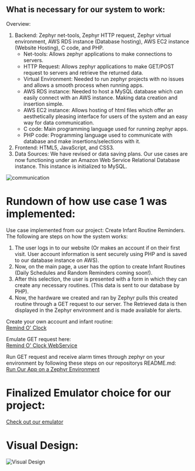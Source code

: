 ## What is necessary for our system to work:

Overview:  
1. Backend: Zephyr net-tools, Zephyr HTTP request, Zephyr virtual environment, AWS RDS instance (Database hosting), AWS EC2 instance (Website Hosting), C code, and PHP. 
    - Net-tools: Allows zephyr applications to make connections to servers.
    - HTTP Request: Allows zephyr applications to make GET/POST request to servers and retrieve the returned data.
    - Virtual Environment: Needed to run zephyr projects with no issues and allows a smooth process when running apps.
    - AWS RDS instance: Needed to host a MySQL database which can easily connect with an AWS instance. Making data creation and insertion simple.
    - AWS EC2 instance: Allows hosting of html files which offer an aesthetically pleasing interface for users of the system and an easy way for data communication.
    - C code: Main programming language used for running zephyr apps.
    - PHP code: Programming language used to communicate with database and make insertions/selections with it.
2. Frontend: HTML5, JavaScript, and CSS3.  
3. Data Sources: We have revised or data saving plans. Our use cases are now functioning under an Amazon Web Service Relational Database instance. This instance is initialized to MySQL.  

![communication](https://github.com/segFaultCity/ZephyrGroup3/blob/master/images/dataCommunication.png)

# Rundown of how use case 1 was implemented:

Use case implemented from our project: Create Infant Routine Reminders.  
The following are steps on how the system works:

1. The user logs in to our website (Or makes an account if on their first visit. User account information is sent securely using PHP and is saved to our database instance on AWS).
2. Now, on the main page, a user has the option to create Infant Routines (Daily Schedules and Random Reminders coming soon!).
3. After this selection, the user is presented with a form in which they can create any necessary routines. (This data is sent to our database by PHP).
4. Now, the hardware we created and ran by Zephyr pulls this created routine through a GET request to our server. The Retrieved data is then displayed in the Zephyr environment and is made available for alerts.  

Create your own account and infant routine:    
[Remind O' Clock](http://ec2-34-201-220-43.compute-1.amazonaws.com/remindOclock/)  

Emulate GET request here:  
[Remind O' Clock WebService](http://ec2-34-201-220-43.compute-1.amazonaws.com/remindOclock/webService.php?)  

Run GET request and receive alarm times through zephyr on your environment by following these steps on our repositorys README.md:  
[Run Our App on a Zephyr Environment](https://github.com/segFaultCity/ZephyrGroup3/blob/master/README.md)

# Finalized Emulator choice for our project:
[Check out our emulator](https://github.com/segFaultCity/ZephyrGroup3/blob/master/markdownFiles/qemu.md)

# Visual Design:

![Visual Design](https://github.com/segFaultCity/ZephyrGroup3/blob/master/images/visualDesign.png)
